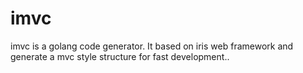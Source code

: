# imvc
imvc is a golang code generator. It based on iris web framework and generate a mvc style structure for fast development..
